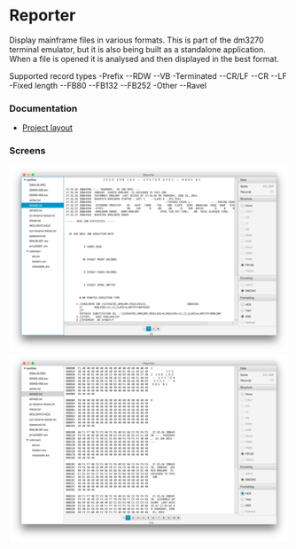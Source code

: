 # Reporter
Display mainframe files in various formats. This is part of the dm3270 terminal emulator, but it is also being built as a standalone application. When a file is opened it is analysed and then displayed in the best format.

Supported record types
-Prefix
--RDW
--VB
-Terminated
--CR/LF
--CR
--LF
-Fixed length
--FB80
--FB132
--FB252
-Other
--Ravel

### Documentation
* [Project layout](resources/structure.md)

### Screens
![Hex](resources/output1.png?raw=true "hex")
![Report](resources/output2.png?raw=true "report")
